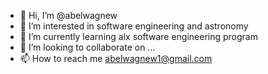 - 👋 Hi, I’m @abelwagnew
- 👀 I’m interested in software engineering and astronomy
- 🌱 I’m currently learning alx software engineering program
- 💞️ I’m looking to collaborate on ...
- 📫 How to reach me abelwagnew1@gmail.com

<!---
abelwagnew/abelwagnew is a ✨ special ✨ repository because its `README.md` (this file) appears on your GitHub profile.
You can click the Preview link to take a look at your changes.
--->
